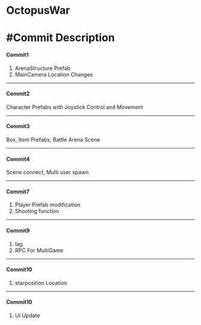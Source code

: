# OctopusWar




#Commit Description
=======================
#### Commit1 
1. ArenaStructure Prefab
2. MainCamera Location Changes

-----------------------
#### Commit2 
Character Prefabs with Joystick Control and Movement

-----------------------
#### Commit3
Box, Item Prefabs, Battle Arena Scene

-----------------------
#### Commit4
Scene connect, Multi user spawn

-----------------------
#### Commit7
1. Player Prefab modification
2. Shooting function

-----------------------
#### Commit9
1. lag
2. RPC For MultiGame

-----------------------
#### Commit10
1. starposition Location

-----------------------
#### Commit10
1. UI Update

